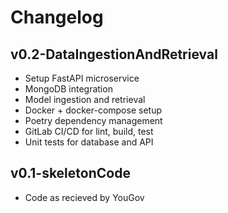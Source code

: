 # Changelog

## v0.2-DataIngestionAndRetrieval

- Setup FastAPI microservice
- MongoDB integration
- Model ingestion and retrieval
- Docker + docker-compose setup
- Poetry dependency management
- GitLab CI/CD for lint, build, test
- Unit tests for database and API

## v0.1-skeletonCode
- Code as recieved by YouGov
